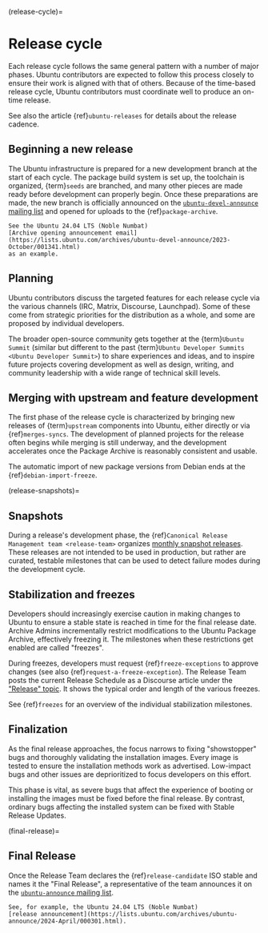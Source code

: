 (release-cycle)=
# Release cycle

Each release cycle follows the same general pattern with a number of major
phases. Ubuntu contributors are expected to follow this process closely to
ensure their work is aligned with that of others. Because of the time-based
release cycle, Ubuntu contributors must coordinate well to produce an on-time
release.

See also the article {ref}`ubuntu-releases` for details about the release
cadence.


## Beginning a new release

The Ubuntu infrastructure is prepared for a new development branch at the start
of each cycle. The package build system is set up, the toolchain is organized,
{term}`seeds` are branched, and many other pieces are made ready before
development can properly begin. Once these preparations are made, the new branch
is officially announced on the
[`ubuntu-devel-announce` mailing list](https://lists.ubuntu.com/mailman/listinfo/ubuntu-devel-announce)
and opened for uploads to the {ref}`package-archive`.

```{note}
See the Ubuntu 24.04 LTS (Noble Numbat)
[Archive opening announcement email](https://lists.ubuntu.com/archives/ubuntu-devel-announce/2023-October/001341.html)
as an example.
```

## Planning

Ubuntu contributors discuss the targeted features for each release cycle via the
various channels (IRC, Matrix, Discourse, Launchpad). Some of these come from
strategic priorities for the distribution as a whole, and some are proposed by
individual developers.

The broader open-source community gets together at the {term}`Ubuntu Summit`
(similar but different to the past
{term}`Ubuntu Developer Summits <Ubuntu Developer Summit>`) to share experiences
and ideas, and to inspire future projects covering development as well as
design, writing, and community leadership with a wide range of technical skill
levels.


## Merging with upstream and feature development

The first phase of the release cycle is characterized by bringing new releases
of {term}`upstream` components into Ubuntu, either directly or via
{ref}`merges-syncs`. The development of planned projects for the release often
begins while merging is still underway, and the development accelerates once the
Package Archive is reasonably consistent and usable.

The automatic import of new package versions from Debian ends at the
{ref}`debian-import-freeze`.


(release-snapshots)=
## Snapshots

During a release's development phase, the
{ref}`Canonical Release Management team <release-team>` organizes
[monthly snapshot releases](https://discourse.ubuntu.com/t/supercharging-ubuntu-releases-monthly-snapshots-automation/61876). These releases are not intended to
be used in production, but rather are curated, testable milestones that can be
used to detect failure modes during the development cycle.


## Stabilization and freezes

Developers should increasingly exercise caution in making changes to Ubuntu to
ensure a stable state is reached in time for the final release date. Archive
Admins incrementally restrict modifications to the Ubuntu Package Archive,
effectively freezing it. The milestones when these restrictions get enabled are
called "freezes".

During freezes, developers must request {ref}`freeze-exceptions` to approve
changes (see also {ref}`request-a-freeze-exception`). The Release Team posts the
current Release Schedule as a Discourse article under the
["Release" topic](https://discourse.ubuntu.com/c/project/release). It shows the
typical order and length of the various freezes.

See {ref}`freezes` for an overview of the individual stabilization milestones.


## Finalization

As the final release approaches, the focus narrows to fixing "showstopper" bugs
and thoroughly validating the installation images. Every image is tested to
ensure the installation methods work as advertised. Low-impact bugs and other
issues are deprioritized to focus developers on this effort.

This phase is vital, as severe bugs that affect the experience of booting or
installing the images must be fixed before the final release. By contrast,
ordinary bugs affecting the installed system can be fixed with Stable Release
Updates.


(final-release)=
## Final Release

Once the Release Team declares the {ref}`release-candidate` ISO stable and names
it the "Final Release", a representative of the team announces it on the
[`ubuntu-announce` mailing list](https://lists.ubuntu.com/archives/ubuntu-announce/).

```{note}
See, for example, the Ubuntu 24.04 LTS (Noble Numbat)
[release announcement](https://lists.ubuntu.com/archives/ubuntu-announce/2024-April/000301.html).
```

